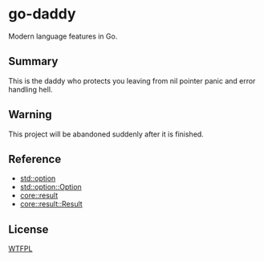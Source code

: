 # go-daddy
Modern language features in Go.

## Summary

This is the daddy who protects you leaving from nil pointer panic and error handling hell.

## Warning

This project will be abandoned suddenly after it is finished.

## Reference

- [std::option](https://doc.rust-lang.org/std/option/)
- [std::option::Option](https://doc.rust-lang.org/std/option/enum.Option.html)
- [core::result](https://doc.rust-lang.org/std/result/)
- [core::result::Result](https://doc.rust-lang.org/core/result/enum.Result.html)

## License

[WTFPL](https://en.wikipedia.org/wiki/WTFPL)